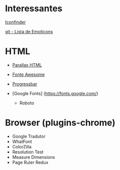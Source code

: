# Interessantes

[Iconfinder](https://www.iconfinder.com/) 

[git - Lista de Emoticons](https://gist.github.com/rxaviers/7360908)

# HTML

- [Parallax HTML](http://pixelcog.github.io/parallax.js/)

- [Fonte Awesome](https://fontawesome.com/)

- [Progressbar](https://github.com/kimmobrunfeldt/progressbar.js/)

- [Google Fonts] (https://fonts.google.com/)
  - Roboto

# Browser (plugins-chrome)
- Google Tradutor
- WhatFont
- ColorZilla
- Resolution Test
- Measure Dimensions
- Page Ruler Redux
